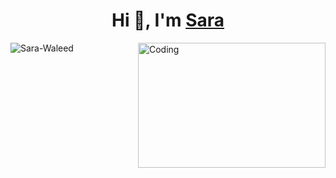 

<h1 align="center">Hi 👋, I'm <a href="https://github.com/Sara-Waleed" target="blank">
Sara</a></h1>




<p align="left">
    <img src="https://github-readme-stats.vercel.app/api?username=Sara-Waleed&show_icons=true&theme=gotham" alt="Sara-Waleed" style="display: inline-block; vertical-align: top; margin-right: 20px;" />
    <img align="right" alt="Coding" width="300" height="200" src="https://i.pinimg.com/originals/8b/35/fe/8b35fef55fba1a201c9c7a11d3ec3d64.gif" style="display: inline-block;" />
</p>

